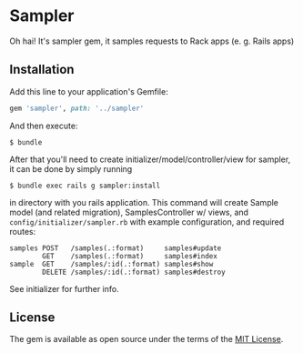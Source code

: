 # Sampler

Oh hai! It's sampler gem, it samples requests to Rack apps (e. g. Rails apps)

## Installation

Add this line to your application's Gemfile:

```ruby
gem 'sampler', path: '../sampler'
```

And then execute:

    $ bundle

After that you'll need to create initializer/model/controller/view for sampler, it can be done by simply running

    $ bundle exec rails g sampler:install

in directory with you rails application. This command will create Sample model (and related migration), SamplesController w/ views, and `config/initializer/sampler.rb` with example configuration, and required routes:

```
samples POST   /samples(.:format)     samples#update
        GET    /samples(.:format)     samples#index
sample  GET    /samples/:id(.:format) samples#show
        DELETE /samples/:id(.:format) samples#destroy
```

See initializer for further info.

## License

The gem is available as open source under the terms of the [MIT License](http://opensource.org/licenses/MIT).

